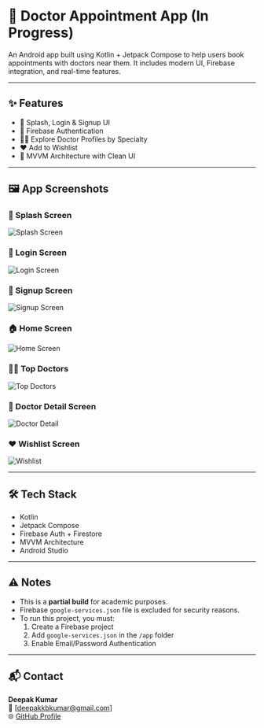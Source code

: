 # 🏥 Doctor Appointment App (In Progress)

An Android app built using Kotlin + Jetpack Compose to help users book appointments with doctors near them. It includes modern UI, Firebase integration, and real-time features.

---

## ✨ Features

- 📱 Splash, Login & Signup UI
- 🔐 Firebase Authentication
- 👨‍⚕️ Explore Doctor Profiles by Specialty
- ❤️ Add to Wishlist
- 💾 MVVM Architecture with Clean UI

---

## 🖼️ App Screenshots

### 🚀 Splash Screen
![Splash Screen](screenshots/1_splash.png)

### 🔐 Login Screen
![Login Screen](screenshots/2_login.png)

### 📝 Signup Screen
![Signup Screen](screenshots/3_signup.png)

### 🏠 Home Screen
![Home Screen](screenshots/4_home.png)

### 👨‍⚕️ Top Doctors
![Top Doctors](screenshots/5_top_dpctor.png)

### 📄 Doctor Detail Screen
![Doctor Detail](screenshots/6_detail.png)

### ❤️ Wishlist Screen
![Wishlist](screenshots/7_whislist.png)

---

## 🛠️ Tech Stack

- Kotlin
- Jetpack Compose
- Firebase Auth + Firestore
- MVVM Architecture
- Android Studio

---

## ⚠️ Notes

- This is a **partial build** for academic purposes.
- Firebase `google-services.json` file is excluded for security reasons.
- To run this project, you must:
  1. Create a Firebase project
  2. Add `google-services.json` in the `/app` folder
  3. Enable Email/Password Authentication

---

## 📬 Contact

**Deepak Kumar**  
📧 [deepakkbkumar@gmail.com]  
🌐 [GitHub Profile](https://github.com/deepak-kb)
